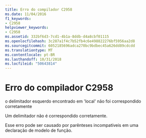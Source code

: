 ```yaml
---
title: Erro do compilador C2958
ms.date: 11/04/2016
f1_keywords:
- C2958
helpviewer_keywords:
- C2958
ms.assetid: 332bf6d3-7cd1-4b1a-8ddb-d4a8cbf01115
ms.openlocfilehash: 3c287a1f4c7b52fb4c6e498822276bf5956aa2d8
ms.sourcegitcommit: 6052185696adca270bc9bdbec45a626dd89cdcdd
ms.translationtype: MT
ms.contentlocale: pt-BR
ms.lasthandoff: 10/31/2018
ms.locfileid: "50643814"
---
```

# <a name="compiler-error-c2958"></a>Erro do compilador C2958

o delimitador esquerdo encontrado em 'local' não foi correspondido corretamente

Um delimitador não é correspondido corretamente.

Esse erro pode ser causado por parênteses incompatíveis em uma declaração de modelo de função.